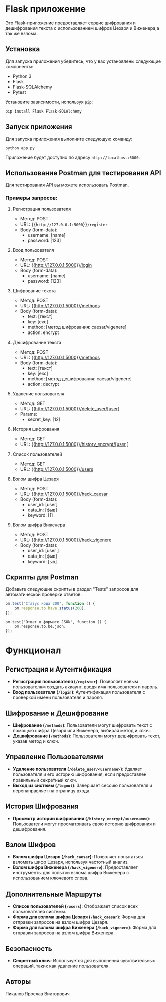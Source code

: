 # Flask приложение

Это Flask-приложение предоставляет сервис шифрования и дешифрования текста с использованием шифров Цезаря и Виженера,а так же взлома.

## Установка

Для запуска приложения убедитесь, что у вас установлены следующие компоненты:
- Python 3
- Flask
- Flask-SQLAlchemy
- Pytest

Установите зависимости, используя `pip`:

```pip install Flask Flask-SQLAlchemy```


## Запуск приложения

Для запуска приложения выполните следующую команду:

```python app.py```


Приложение будет доступно по адресу `http://localhost:5000`.

## Использование Postman для тестирования API

Для тестирования API вы можете использовать Postman. 

### Примеры запросов:

1. Регистрация пользователя
   - Метод: POST
   - URL: `{{http://127.0.0.1:5000}}/register`
   - Body (form-data):
     - username: [name]
     - password: [123]

2. Вход пользователя
   - Метод: POST
   - URL: {{http://127.0.0.1:5000}}/login
   - Body (form-data):
     - username: [name]
     - password: [123]

3. Шифрование текста
   - Метод: POST
   - URL: {{http://127.0.0.1:5000}}/methods
   - Body (form-data):
     - text: [текст]
     - key: [екс]
     - method: [метод шифрования: caesar/vigenere]
     - action: encrypt

4. Дешифрование текста
   - Метод: POST
   - URL: {{http://127.0.0.1:5000}}/methods
   - Body (form-data):
     - text: [текст]
     - key: [екс]
     - method: [метод дешифрования: caesar/vigenere]
     - action: decrypt

5. Удаление пользователя
   - Метод: GET
   - URL: {{http://127.0.0.1:5000}}/delete_user/[user]
   - Params:
     - secret_key: [12]

6. История шифрования
   - Метод: GET
   - URL: {{http://127.0.0.1:5000}}/history_encrypt/[user ]

7. Список пользователей
   - Метод: GET
   - URL: {{http://127.0.0.1:5000}}/users

8. Взлом шифра Цезаря
   - Метод: POST
   - URL: {{http://127.0.0.1:5000}}/hack_caesar
   - Body (form-data):
     - user_id: [user]
     - data_in: [фыв]
     - keyword: [1]

9. Взлом шифра Виженера
   - Метод: POST
   - URL: {{http://127.0.0.1:5000}}/hack_vigenere
   - Body (form-data):
     - user_id: [user ]
     - data_in: [фыв]
     - keyword: [ыв]



## Скрипты для Postman

Добавьте следующие скрипты в раздел "Tests" запросов для автоматической проверки ответов:

```javascript
pm.test("Статус кода 200", function () {
    pm.response.to.have.status(200);
});
```
```
pm.test("Ответ в формате JSON", function () {
    pm.response.to.be.json;
});
```
# Функционал 

## Регистрация и Аутентификация
- **Регистрация пользователя (`/register`)**: Позволяет новым пользователям создать аккаунт, вводя имя пользователя и пароль.
- **Вход пользователя (`/login`)**: Аутентификация пользователя с проверкой имени пользователя и пароля.

## Шифрование и Дешифрование
- **Шифрование (`/methods`)**: Пользователи могут шифровать текст с помощью шифра Цезаря или Виженера, выбирая метод и ключ.
- **Дешифрование (`/methods`)**: Пользователи могут дешифровать текст, указав метод и ключ.

## Управление Пользователями
- **Удаление пользователя (`/delete_user/<username>`)**: Удаляет пользователя и его историю шифрования, если предоставлен правильный секретный ключ.
- **Выход из системы (`/logout`)**: Завершает сессию пользователя и перенаправляет на страницу входа.

## История Шифрования
- **Просмотр истории шифрования (`/history_encrypt/<username>`)**: Пользователи могут просматривать свою историю шифрования и дешифрования.

## Взлом Шифров
- **Взлом шифра Цезаря (`/hack_caesar`)**: Позволяет попытаться взломать шифр Цезаря, используя частотный анализ.
- **Взлом шифра Виженера (`/hack_vigenere`)**: Предоставляет инструменты для попытки взлома шифра Виженера с использованием ключевого слова.

## Дополнительные Маршруты
- **Список пользователей (`/users`)**: Отображает список всех пользователей системы.
- **Форма для взлома шифра Цезаря (`/hack_caesar`)**: Форма для отправки запросов на взлом шифра Цезаря.
- **Форма для взлома шифра Виженера (`/hack_vigenere`)**: Форма для отправки запросов на взлом шифра Виженера.

## Безопасность
- **Секретный ключ**: Используется для выполнения чувствительных операций, таких как удаление пользователя.
## Авторы
  Пикалов Ярослав Викторович